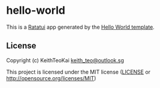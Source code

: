 # hello-world

This is a [Ratatui] app generated by the [Hello World template].

[Ratatui]: https://ratatui.rs
[Hello World Template]: https://github.com/ratatui/templates/tree/main/hello-world

## License

Copyright (c) KeithTeoKai <keith_teo@outlook.sg>

This project is licensed under the MIT license ([LICENSE] or <http://opensource.org/licenses/MIT>)

[LICENSE]: ./LICENSE
